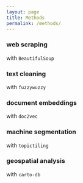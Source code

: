 ```yaml
---
layout: page
title: Methods
permalink: /methods/
---
```


### web scraping
with `BeautifulSoup`

### text cleaning
with `fuzzywuzzy`

### document embeddings
with `doc2vec`

### machine segmentation
with `topictiling`

### geospatial analysis
with `carto-db`
